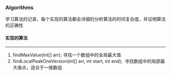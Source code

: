 ### Algorithms
学习算法的记录，每个实现的算法都会详细的分析算法的时间复杂度，并证明算法的正确性

#### **实现的算法**
***

1. findMaxValue(int[] arr); 寻找一个数组中的全局最大值
2. findLocalPeakOneVersion(int[] arr, int start, int end);  寻找数组中的局部最大值点，适合于一维数组
